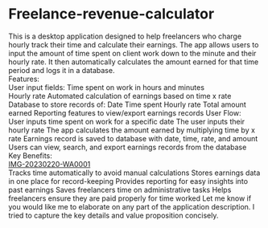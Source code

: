 # Freelance-revenue-calculator
This is a desktop application designed to help freelancers who charge hourly track their time and calculate their earnings. The app allows users to input the amount of time spent on client work down to the minute and their hourly rate. It then automatically calculates the amount earned for that time period and logs it in a database.
<br>
Features:
<br>
User input fields:
Time spent on work in hours and minutes
<br>
Hourly rate
Automated calculation of earnings based on time x rate
Database to store records of:
Date
Time spent
Hourly rate
Total amount earned
Reporting features to view/export earnings records
User Flow:
<br>
User inputs time spent on work for a specific date
The user inputs their hourly rate
The app calculates the amount earned by multiplying time by x rate
Earnings record is saved to database with date, time, rate, and amount
Users can view, search, and export earnings records from the database<br>
Key Benefits:<br>
[IMG-20230220-WA0001](https://github.com/AbdurRohit/Freelance-revenue-calculator/assets/96853180/293dffa9-4043-4112-af7a-f74538e1dafa)
<br>Tracks time automatically to avoid manual calculations
Stores earnings data in one place for record-keeping
Provides reporting for easy insights into past earnings
Saves freelancers time on administrative tasks
Helps freelancers ensure they are paid properly for time worked
Let me know if you would like me to elaborate on any part of the application description. I tried to capture the key details and value proposition concisely.
